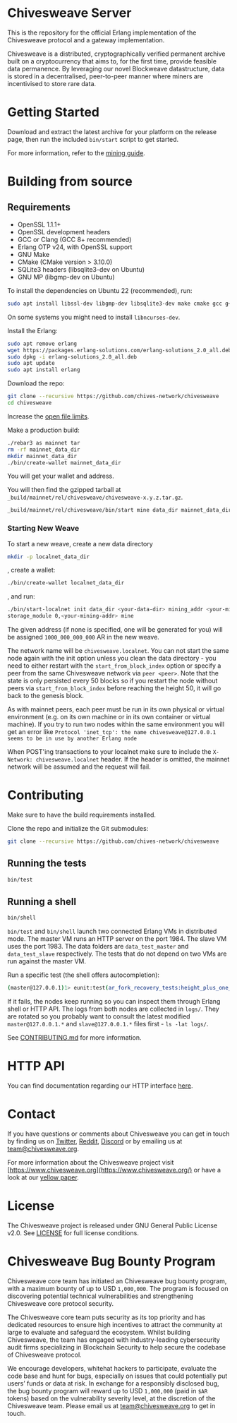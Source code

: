 # Chivesweave Server

This is the repository for the official Erlang implementation of the Chivesweave
protocol and a gateway implementation.

Chivesweave is a distributed, cryptographically verified permanent archive built
on a cryptocurrency that aims to, for the first time, provide feasible data
permanence. By leveraging our novel Blockweave datastructure, data is stored
in a decentralised, peer-to-peer manner where miners are incentivised to
store rare data.

# Getting Started

Download and extract the latest archive for your platform on the release
page, then run the included `bin/start` script to get started.

For more information, refer to the [mining guide](https://docs.chivesweave.org/info/mining/mining-guide).

# Building from source

## Requirements

- OpenSSL 1.1.1+
- OpenSSL development headers
- GCC or Clang (GCC 8+ recommended)
- Erlang OTP v24, with OpenSSL support
- GNU Make
- CMake (CMake version > 3.10.0)
- SQLite3 headers (libsqlite3-dev on Ubuntu)
- GNU MP (libgmp-dev on Ubuntu)

To install the dependencies on Ubuntu 22 (recommended), run:

```sh
sudo apt install libssl-dev libgmp-dev libsqlite3-dev make cmake gcc g++
```

On some systems you might need to install `libncurses-dev`.

Install the Erlang:

```sh
sudo apt remove erlang
wget https://packages.erlang-solutions.com/erlang-solutions_2.0_all.deb
sudo dpkg -i erlang-solutions_2.0_all.deb
sudo apt update
sudo apt install erlang
```

Download the repo:

```sh
git clone --recursive https://github.com/chives-network/chivesweave
cd chivesweave
```

Increase the [open file
limits](https://docs.chivesweave.org/info/mining/mining-guide#preparation-file-descriptors-limit).

Make a production build:

```sh
./rebar3 as mainnet tar
rm -rf mainnet_data_dir
mkdir mainnet_data_dir
./bin/create-wallet mainnet_data_dir
```
You will get your wallet and address.

You will then find the gzipped tarball at `_build/mainnet/rel/chivesweave/chivesweave-x.y.z.tar.gz`.

```sh
_build/mainnet/rel/chivesweave/bin/start mine data_dir mainnet_data_dir mining_addr [YOUR_WALLET_ADDRESS] storage_module 0,[YOUR_WALLET_ADDRESS] 
```

### Starting New Weave

To start a new weave, create a new data directory

```sh
mkdir -p localnet_data_dir
```
,
create a wallet:

```sh
./bin/create-wallet localnet_data_dir
```
,
and run:

```sh
./bin/start-localnet init data_dir <your-data-dir> mining_addr <your-mining-addr>
storage_module 0,<your-mining-addr> mine
```

The given address (if none is specified, one will be generated for you) will be assigned
`1000_000_000_000` AR in the new weave.

The network name will be `chivesweave.localnet`. You can not start the same node again with the
init option unless you clean the data directory - you need to either restart with the
`start_from_block_index` option or specify a peer from the same Chivesweave network via
`peer <peer>`. Note that the state is only persisted every 50 blocks so if you
restart the node without peers via `start_from_block_index` before reaching the height 50,
it will go back to the genesis block.

As with mainnet peers, each peer must be run in its own physical or virtual environment (e.g. on its own machine or in its own container or virtual machine). If you try to run two nodes within the same environment you will get an error like `Protocol 'inet_tcp': the name chivesweave@127.0.0.1 seems to be in use by another Erlang node`

When POST'ing transactions to your localnet make sure to include the `X-Network: chivesweave.localnet` header. If the header is omitted, the mainnet network will be assumed and the request will fail.

# Contributing

Make sure to have the build requirements installed.

Clone the repo and initialize the Git submodules:

```sh
git clone --recursive https://github.com/chives-network/chivesweave
```

## Running the tests

```sh
bin/test
```

## Running a shell

```sh
bin/shell
```

`bin/test` and `bin/shell` launch two connected Erlang VMs in distributed mode. The master VM runs an HTTP server on the port 1984. The slave VM uses the port 1983. The data folders are `data_test_master` and `data_test_slave` respectively. The tests that do not depend on two VMs are run against the master VM.

Run a specific test (the shell offers autocompletion):

```sh
(master@127.0.0.1)1> eunit:test(ar_fork_recovery_tests:height_plus_one_fork_recovery_test_()).
```

If it fails, the nodes keep running so you can inspect them through Erlang shell or HTTP API.
The logs from both nodes are collected in `logs/`. They are rotated so you probably want to
consult the latest modified `master@127.0.0.1.*` and `slave@127.0.0.1.*` files first - `ls -lat
logs/`.

See [CONTRIBUTING.md](CONTRIBUTING.md) for more information.

# HTTP API

You can find documentation regarding our HTTP interface [here](http_iface_docs.md).

# Contact

If you have questions or comments about Chivesweave you can get in touch by
finding us on [Twitter](https://twitter.com/ArweaveTeam/), [Reddit](https://www.reddit.com/r/chivesweave), [Discord](https://discord.gg/DjAFMJc) or by
emailing us at team@chivesweave.org.


For more information about the Chivesweave project visit [https://www.chivesweave.org](https://www.chivesweave.org/)
or have a look at our [yellow paper](https://yellow-paper.chivesweave.dev).

# License

The Chivesweave project is released under GNU General Public License v2.0.
See [LICENSE](LICENSE.md) for full license conditions.

# Chivesweave Bug Bounty Program

Chivesweave core team has initiated an Chivesweave bug bounty program, with a maximum bounty of up to USD `1,000,000`. The program is focused on discovering potential technical vulnerabilities and strengthening Chivesweave core protocol security.

The Chivesweave core team puts security as its top priority and has dedicated resources to ensure high incentives to attract the community at large to evaluate and safeguard the ecosystem. Whilst building Chivesweave, the team has engaged with industry-leading cybersecurity audit firms specializing in Blockchain Security to help secure the codebase of Chivesweave protocol.

We encourage developers, whitehat hackers to participate, evaluate the code base and hunt for bugs, especially on issues that could potentially put users’ funds or data at risk. In exchange for a responsibly disclosed bug, the bug bounty program will reward up to USD `1,000,000` (paid in `$AR` tokens) based on the vulnerability severity level, at the discretion of the Chivesweave team. Please email us at team@chivesweave.org to get in touch.
